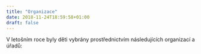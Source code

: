 ```yaml
---
title: "Organizace"
date: 2018-11-24T18:59:58+01:00
draft: false
---
```


V letošním roce byly děti vybrány prostřednictvím následujících organizací a úřadů:


